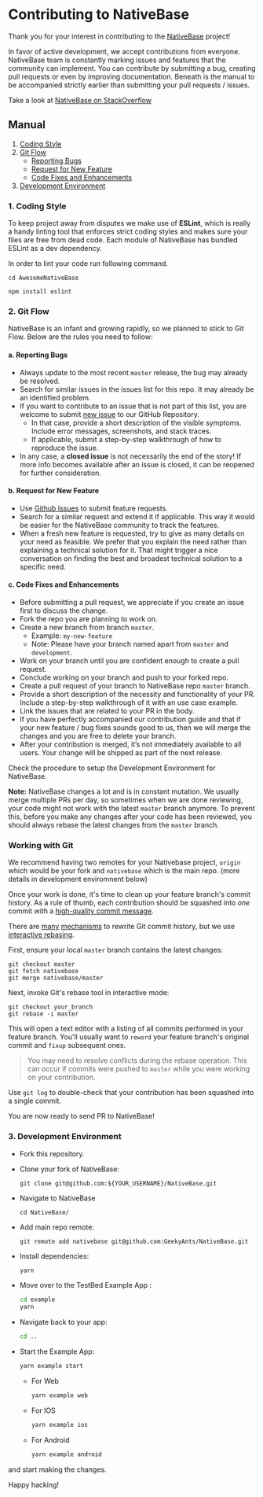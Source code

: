 # Contributing to NativeBase

Thank you for your interest in contributing to the [NativeBase](http://nativebase.io/) project!

In favor of active development, we accept contributions from everyone. NativeBase team is constantly marking issues and features that the community can implement. You can contribute by submitting a bug, creating pull requests or even by improving documentation. Beneath is the manual to be accompanied strictly earlier than submitting your pull requests / issues.

Take a look at [NativeBase on StackOverflow](http://stackoverflow.com/questions/tagged/native-base)

## Manual

1. [Coding Style](#1-coding-style)
2. [Git Flow](#2-git-flow)
   - [Reporting Bugs](#a-reporting-bugs)
   - [Request for New Feature](#b-request-for-new-feature)
   - [Code Fixes and Enhancements](#c-code-fixes-and-enhancements)
3. [Development Environment](#3-development-environment)

### 1. Coding Style

To keep project away from disputes we make use of **ESLint**, which is really a handy linting tool that enforces strict coding styles and makes sure your files are free from dead code. Each module of NativeBase has bundled ESLint as a dev dependency.

In order to lint your code run following command.

```
cd AwesomeNativeBase

npm install eslint
```

### 2. Git Flow

NativeBase is an infant and growing rapidly, so we planned to stick to Git Flow. Below are the rules you need to follow:

#### a. Reporting Bugs

- Always update to the most recent `master` release, the bug may already be resolved.
- Search for similar issues in the issues list for this repo. It may already be an identified problem.
- If you want to contribute to an issue that is not part of this list, you are welcome to submit [new issue](https://github.com/GeekyAnts/NativeBase/issues/new) to our GitHub Repository.
  - In that case, provide a short description of the visible symptoms. Include error messages, screenshots, and stack traces.
  - If applicable, submit a step-by-step walkthrough of how to reproduce the issue.
- In any case, a **closed issue** is not necessarily the end of the story! If more info becomes available after an issue is closed, it can be reopened for further consideration.

#### b. Request for New Feature

- Use [Github Issues](https://github.com/GeekyAnts/NativeBase/issues) to submit feature requests.
- Search for a similar request and extend it if applicable. This way it would be easier for the NativeBase community to track the features.
- When a fresh new feature is requested, try to give as many details on your need as feasible. We prefer that you explain the need rather than explaining a technical solution for it. That might trigger a nice conversation on finding the best and broadest technical solution to a specific need.

#### c. Code Fixes and Enhancements

- Before submitting a pull request, we appreciate if you create an issue first to discuss the change.
- Fork the repo you are planning to work on.
- Create a new branch from branch `master`.
  - Example: `my-new-feature`
  - Note: Please have your branch named apart from `master` and `development`.
- Work on your branch until you are confident enough to create a pull request.
- Conclude working on your branch and push to your forked repo.
- Create a pull request of your branch to NativeBase repo `master` branch.
- Provide a short description of the necessity and functionality of your PR. Include a step-by-step walkthrough of it with an use case example.
- Link the issues that are related to your PR in the body.
- If you have perfectly accompanied our contribution guide and that if your new feature / bug fixes sounds good to us, then we will merge the changes and you are free to delete your branch.
- After your contribution is merged, it’s not immediately available to all users. Your change will be shipped as part of the next release.

Check the procedure to setup the Development Environment for NativeBase.

**Note:** NativeBase changes a lot and is in constant mutation. We usually merge multiple PRs per day, so sometimes when we are done reviewing, your code might not work with the latest `master` branch anymore. To prevent this, before you make any changes after your code has been reviewed, you should always rebase the latest changes from the `master` branch.

### Working with Git

We recommend having two remotes for your Nativebase project, `origin` which would be your fork and `nativebase` which is the main repo.
(more details in development enviromnent below)

Once your work is done, it's time to clean up your feature branch's
commit history. As a rule of thumb, each contribution should be squashed into
_one_ commit with a
[high-quality commit message](https://chris.beams.io/posts/git-commit).

There are [many](https://git-scm.com/docs/git-reset)
[mechanisms](https://stackoverflow.com/questions/3697178/git-merge-all-changes-from-another-branch-as-a-single-commit)
to rewrite Git commit history, but we use
[interactive rebasing](https://help.github.com/articles/using-git-rebase-on-the-command-line).

First, ensure your local `master` branch contains the latest changes:

```git
git checkout master
git fetch nativebase
git merge nativebase/master
```

Next, invoke Git's rebase tool in interactive mode:

```git
git checkout your_branch
git rebase -i master
```

This will open a text editor with a listing of all commits performed in your
feature branch. You'll usually want to `reword` your feature branch's original
commit and `fixup` subsequent ones.

> You may need to resolve conflicts during the rebase operation. This can occur
> if commits were pushed to `master` while you were working on your
> contribution.

Use `git log` to double-check that your contribution has been squashed into a
single commit.

You are now ready to send PR to NativeBase!

### 3. Development Environment

- Fork this repository.

- Clone your fork of NativeBase:

  ```git
  git clone git@github.com:${YOUR_USERNAME}/NativeBase.git
  ```

- Navigate to NativeBase

  ```
  cd NativeBase/
  ```

- Add main repo remote:

  ```git
  git remote add nativebase git@github.com:GeekyAnts/NativeBase.git
  ```

- Install dependencies:

  ```bash
  yarn
  ```

- Move over to the TestBed Example App :

  ```bash
  cd example
  yarn
  ```

- Navigate back to your app:

  ```bash
  cd ..
  ```

- Start the Example App:

  ```bash
  yarn example start
  ```

  - For Web
    ```bash
    yarn example web
    ```
  - For IOS
    ```bash
    yarn example ios
    ```
  - For Android
    ```bash
    yarn example android
    ```


and start making the changes.

Happy hacking!
